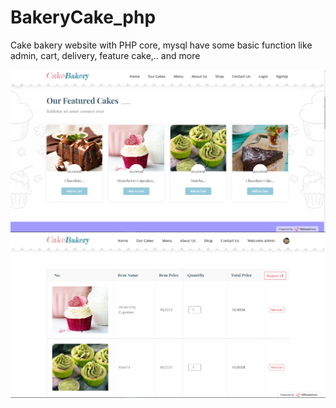 # BakeryCake_php
Cake bakery website with PHP core, mysql  have some basic function like admin, cart, delivery, feature cake,.. and more

<img src ="img/client1.png"/>
<img src ="img/cart2.png"/>

